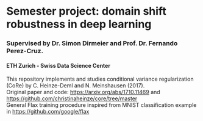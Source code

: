 # Semester project: domain shift robustness in deep learning
### Supervised by Dr. Simon Dirmeier and Prof. Dr. Fernando Perez-Cruz. 
#### ETH Zurich - Swiss Data Science Center
This repository implements and studies conditional variance regularization (CoRe) by C. Heinze-Deml and N. Meinshausen (2017). <br>
Original paper and code: https://arxiv.org/abs/1710.11469 and https://github.com/christinaheinze/core/tree/master <br>
General Flax training procedure inspired from MNIST classification example in https://github.com/google/flax <br>